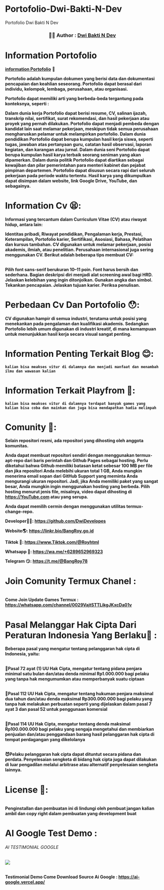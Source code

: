 # Portofolio-Dwi-Bakti-N-Dev
Portofolio Dwi Bakti N Dev

<!-- Author -->
<p align = "center">
     <h3 align = "center"> 👨‍💻️ Author : <a href = "https://github.com/DwiDevelopes"> Dwi Bakti N Dev </a> </h3>
</p>

# Information Portofolio
<strong><u>information Portofolio</u></strong> 👾
<br>

<b>Portofolio adalah kumpulan dokumen yang berisi data dan dokumentasi pencapaian dan keahlian seseorang. Portofolio dapat berasal dari individu, kelompok, lembaga, perusahaan, atau organisasi. 

Portofolio dapat memiliki arti yang berbeda-beda tergantung pada konteksnya, seperti :

Dalam dunia kerja
Portofolio dapat berisi resume, CV, salinan ijazah, transkrip nilai, sertifikat, surat rekomendasi, dan hasil pekerjaan atau proyek yang pernah dilakukan. Portofolio dapat menjadi pembeda dengan kandidat lain saat melamar pekerjaan, meskipun tidak semua perusahaan mengharuskan pelamar untuk melampirkan portofolio. 
Dalam dunia pendidikan
Portofolio dapat berupa kumpulan hasil kerja siswa, seperti tugas, jawaban atas pertanyaan guru, catatan hasil observasi, laporan kegiatan, dan karangan atau jurnal. 
Dalam dunia seni
Portofolio dapat berupa kumpulan hasil karya terbaik seorang seniman yang akan dipamerkan. 
Dalam dunia politik
Portofolio dapat diartikan sebagai kewajiban dan pilar pemerintahan para menteri kabinet dan pejabat pimpinan departemen. 
Portofolio dapat disusun secara rapi dari seluruh pekerjaan pada periode waktu tertentu. Hasil karya yang dikumpulkan dapat disimpan dalam website, link Google Drive, YouTube, dan sebagainya. 

# Information Cv 😫:

<b>Informasi yang tercantum dalam Curriculum Vitae (CV) atau riwayat hidup, antara lain:

Identitas pribadi, Riwayat pendidikan, Pengalaman kerja, Prestasi, Keterampilan, Portofolio karier, Sertifikasi, Asosiasi, Bahasa, Pelatihan dan kursus tambahan. 
CV digunakan untuk melamar pekerjaan, posisi akademis, ilmiah, atau penelitian. Perusahaan internasional juga sering menggunakan CV. 
Berikut adalah beberapa tips membuat CV:</b>

<br>Pilih font sans-serif berukuran 10–11 poin.
Font harus bersih dan sederhana.
Bagian deskripsi diri menjadi alat screening awal bagi HRD.
Jelaskan kelebihan yang ingin ditonjolkan.
Gunakan angka dan simbol.
Tekankan pencapaian.
Jelaskan tujuan karier.
Periksa penulisan. 
</br>

# Perbedaan Cv Dan Portofolio 😯:

<b>CV digunakan hampir di semua industri, terutama untuk posisi yang menekankan pada pengalaman dan kualifikasi akademis. Sedangkan Portofolio lebih umum digunakan di industri kreatif, di mana kemampuan untuk menunjukkan hasil kerja secara visual sangat penting.</b>

# Information Penting Terkait Blog 😊:

```kalian bisa meakses vitur di dalamnya dan menjadi manfaat dan menambah ilmu dan wawasan kalian ```

# Information Terkait Playfrom 🫠:

```kalian bisa meakses vitur di dalamnya terdapat banyak games yang kalian bisa coba dan mainkan dan juga bisa mendapatkan hadia melimpah ```

# Comunity 🥶:

<b>
Selain repositori resmi, ada repositori yang dihosting oleh anggota komunitas.
  
<img src="">

Anda dapat membuat repositori sendiri dengan menggunakan termux-apt-repo dari baris perintah dan Github Pages sebagai hosting. Perlu diketahui bahwa Github memiliki batasan ketat sebesar 100 MB per file dan jika repositori Anda melebihi ukuran total 1 GB, Anda mungkin menerima email sopan dari GitHub Support yang meminta Anda mengurangi ukuran repositori. Jadi, jika Anda memiliki paket yang sangat besar, Anda mungkin ingin menggunakan hosting yang berbeda. Pilih hosting menurut jenis file, misalnya, video dapat dihosting di https://YouTube.com atau yang serupa.
</b>

Anda dapat memilih cermin dengan menggunakan utilitas termux-change-repo.

Developer👨‍💻: https://github.com/DwiDevelopes <br>

Website🌎: https://linkr.bio/BangRoy.go.id <br>

Tiktok 🤩: https://www.Tiktok.com/@Royhtml <br>

Whatsapp 🫡: https://wa.me/+6289652969323 <br>

Telegram 😏: https://t.me/@BangRoy78 <br>


# Join Comunity Termux Chanel :

<br>Come Join Update Games Termux : https://whatsapp.com/channel/0029VajtSTTLikgJKxcDa01v<br>


# Pasal Melanggar Hak Cipta Dari Peraturan Indonesia Yang Berlaku📛 :

<b>Beberapa pasal yang mengatur tentang pelanggaran hak cipta di Indonesia, yaitu:<b> 
 
<br>🤠Pasal 72 ayat (1) UU Hak Cipta, mengatur tentang pidana penjara minimal satu bulan dan/atau denda minimal Rp1.000.000 bagi pelaku yang tanpa hak mengumumkan atau memperbanyak suatu ciptaan<br> 
 
<br>🤖Pasal 112 UU Hak Cipta, mengatur tentang hukuman penjara maksimal dua tahun dan/atau denda maksimal Rp300.000.000 bagi pelaku yang tanpa hak melakukan perbuatan seperti yang dijelaskan dalam pasal 7 ayat 3 dan pasal 52 untuk penggunaan komersial<br> 
 
<br>👺Pasal 114 UU Hak Cipta, mengatur tentang denda maksimal Rp100.000.000 bagi pelaku yang sengaja mengetahui dan membiarkan penjualan dan/atau penggandaan barang hasil pelanggaran hak cipta di tempat perdagangan yang dikelolanya<br> 
 
<br>😈Pelaku pelanggaran hak cipta dapat dituntut secara pidana dan perdata. Penyelesaian sengketa di bidang hak cipta juga dapat dilakukan di luar pengadilan melalui arbitrase atau alternatif penyelesaian sengketa lainnya.<br>

# License 🤑:
<br> Penginstallan dan pembuatan ini di lindungi oleh pembuat jangan kalian ambil dan copy right dalam pembuatan yang development buat</br>

# AI Google Test Demo :

<h6>AI TESTIMONIAL GOOGLE</h6>

<img src="https://techeela.com/wp-content/uploads/2024/01/What-is-Google-Gemini-AI-Chatbot-All-You-Need-to-Know.jpg">

<br>Testimonial Demo Come Download Source Ai Google : https://ai-google.vercel.app/<br>

